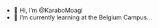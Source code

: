 - 👋 Hi, I’m @KaraboMoagi
- 🌱 I’m currently learning at the Belgium Campus...

<!---
KaraboMoagi/KaraboMoagi is a ✨ special ✨ repository because its `README.md` (this file) appears on your GitHub profile.
You can click the Preview link to take a look at your changes.
--->
